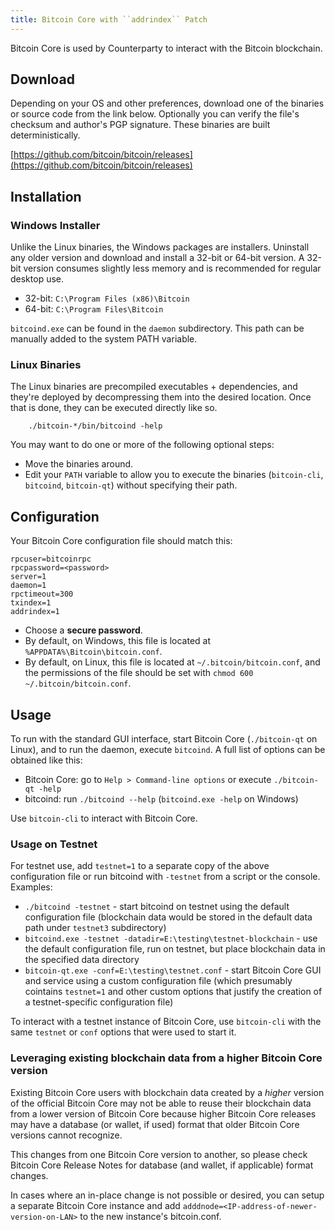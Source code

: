```yaml
---
title: Bitcoin Core with ``addrindex`` Patch
---
```



Bitcoin Core is used by Counterparty to interact with the Bitcoin blockchain.


## Download

Depending on your OS and other preferences, download one of the binaries or source code from the link below. Optionally you can verify the file's checksum and author's PGP signature. These binaries are built deterministically.

[https://github.com/bitcoin/bitcoin/releases](https://github.com/bitcoin/bitcoin/releases)


## Installation

### Windows Installer

Unlike the Linux binaries, the Windows packages are installers. Uninstall any older version and download and install a 32-bit or 64-bit version. A 32-bit version consumes slightly less memory and is recommended for regular desktop use.

* 32-bit: `C:\Program Files (x86)\Bitcoin`
* 64-bit: `C:\Program Files\Bitcoin`

`bitcoind.exe` can be found in the `daemon` subdirectory. This path can be manually added to the system PATH variable.

### Linux Binaries

The Linux binaries are precompiled executables + dependencies, and they're deployed by decompressing them into the desired location. Once that is done, they can be executed directly like so.

        ./bitcoin-*/bin/bitcoind -help

You may want to do one or more of the following optional steps:
* Move the binaries around.
* Edit your `PATH` variable to allow you to execute the binaries (`bitcoin-cli`, `bitcoind`, `bitcoin-qt`) without specifying their path.


## Configuration

Your Bitcoin Core configuration file should match this:

    rpcuser=bitcoinrpc
    rpcpassword=<password>
    server=1
    daemon=1
    rpctimeout=300
    txindex=1
    addrindex=1

* Choose a **secure password**.
* By default, on Windows, this file is located at `%APPDATA%\Bitcoin\bitcoin.conf`.
* By default, on Linux, this file is located at `~/.bitcoin/bitcoin.conf`, and the permissions of the file should be set with `chmod 600 ~/.bitcoin/bitcoin.conf`.

## Usage

To run with the standard GUI interface, start Bitcoin Core (`./bitcoin-qt` on Linux), and to run the daemon, execute `bitcoind`. A full list of options can be obtained like this:
* Bitcoin Core: go to `Help > Command-line options` or execute `./bitcoin-qt -help`
* bitcoind: run `./bitcoind --help` (`bitcoind.exe -help` on Windows)

Use `bitcoin-cli` to interact with Bitcoin Core.

### Usage on Testnet

For testnet use, add `testnet=1` to a separate copy of the above configuration file or run bitcoind with `-testnet` from a script or the console. Examples:
* `./bitcoind -testnet` - start bitcoind on testnet using the default configuration file (blockchain data would be stored in the default data path under `testnet3` subdirectory)
* `bitcoind.exe -testnet -datadir=E:\testing\testnet-blockchain` - use the default configuration file, run on testnet, but place blockchain data in the specified data directory
* `bitcoin-qt.exe -conf=E:\testing\testnet.conf` - start Bitcoin Core GUI and service using a custom configuration file (which presumably cointains `testnet=1` and other custom options that justify the creation of a testnet-specific configuration file)

To interact with a testnet instance of Bitcoin Core, use `bitcoin-cli` with the same `testnet` or `conf` options that were used to start it.

### Leveraging existing blockchain data from a higher Bitcoin Core version

Existing Bitcoin Core users with blockchain data created by a *higher* version of the official Bitcoin Core may not be able to reuse their blockchain data from a lower version of Bitcoin Core because higher Bitcoin Core releases may have a database (or wallet, if used) format that older Bitcoin Core versions cannot recognize.

This changes from one Bitcoin Core version to another, so please check Bitcoin Core Release Notes for database (and wallet, if applicable) format changes.

In cases where an in-place change is not possible or desired, you can setup a separate Bitcoin Core instance and add `adddnode=<IP-address-of-newer-version-on-LAN>` to the new instance's bitcoin.conf.
